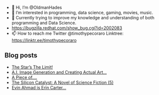 - 👋 Hi, I’m @OldmanHades
- 👀 I’m interested in programming, data science, gaming, movies, music.
- 🌱 Currently trying to improve my knowledge and understanding of both programming and Data Science.
- https://bugzilla.redhat.com/show_bug.cgi?id=2002083
- 📫 How to reach me Twitter @timothypecoraro
Linktree: https://linktr.ee/timothypecoraro

## Blog posts
<!-- BLOG-POST-LIST:START -->
- [The Star’s The Limit!](https://medium.com/@timothypecoraro/the-stars-the-limit-173000ee2fea?source=rss-5097f5c9b801------2)
- [A.I. Image Generation and Creating Actual Art…](https://medium.com/data-driven-fiction/a-i-image-generation-and-creating-actual-art-e9dcbfe71799?source=rss-5097f5c9b801------2)
- [A Piece of….](https://medium.com/@timothypecoraro/a-piece-of-3776692e9e81?source=rss-5097f5c9b801------2)
- [The Silicon Catalyst: A Novel of Science Fiction &lpar;5&rpar;](https://medium.com/@timothypecoraro/the-silicon-catalyst-a-novel-of-science-fiction-5-6baa3302a495?source=rss-5097f5c9b801------2)
- [Evin Ahmad is Erin Carter…](https://medium.com/@timothypecoraro/evin-ahmad-is-erin-carter-96ecb8b753ea?source=rss-5097f5c9b801------2)
<!-- BLOG-POST-LIST:END -->
